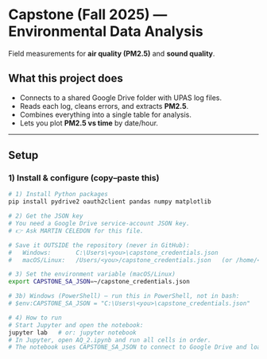 # Capstone (Fall 2025) — Environmental Data Analysis

Field measurements for **air quality (PM2.5)** and **sound quality**.

## What this project does
- Connects to a shared Google Drive folder with UPAS log files.  
- Reads each log, cleans errors, and extracts **PM2.5**.  
- Combines everything into a single table for analysis.  
- Lets you plot **PM2.5 vs time** by date/hour.  

---

## Setup

### 1) Install & configure (copy–paste this)
```bash
# 1) Install Python packages
pip install pydrive2 oauth2client pandas numpy matplotlib

# 2) Get the JSON key
# You need a Google Drive service-account JSON key.
# 👉 Ask MARTIN CELEDON for this file.

# Save it OUTSIDE the repository (never in GitHub):
#   Windows:       C:\Users\<you>\capstone_credentials.json
#   macOS/Linux:   /Users/<you>/capstone_credentials.json   (or /home/<you>/capstone_credentials.json)

# 3) Set the environment variable (macOS/Linux)
export CAPSTONE_SA_JSON=~/capstone_credentials.json

# 3b) Windows (PowerShell) — run this in PowerShell, not in bash:
# $env:CAPSTONE_SA_JSON = "C:\Users\<you>\capstone_credentials.json"

# 4) How to run
# Start Jupyter and open the notebook:
jupyter lab   # or: jupyter notebook
# In Jupyter, open AQ_2.ipynb and run all cells in order.
# The notebook uses CAPSTONE_SA_JSON to connect to Google Drive and load the data.

